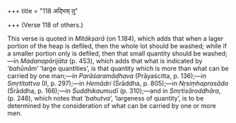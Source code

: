 +++
title = "118 अद्भिस् तु"

+++
(Verse 118 of others.)

This verse is quoted in *Mitākṣarā* (on 1.184), which adds that when a
lager portion of the heap is defiled, then the whole lot should be
washed; while if a smaller portion only is defiled, then that small
quantity should be washed;—in *Madanapārijāta* (p. 453), which adds that
what is indicated by ‘*bahūnām*’ ‘large quantities’, is that quantity
which is more than what can be carried by one man;—in *Parāśaramādhava*
(Prāyaścitta, p. 136);—in *Smṛtitattva* (II, p. 297);—in *Hemādri*
(Śrāddha, p. 805);—in *Nṛsiṃhaprasāda* (Śrāddha, p. 166);—in
*Śuddhikaumudī* (p. 310);—and in *Smṛtisāroddhāra*, (p. 248), which
notes that ‘*bahutva*’, ‘largeness of quantity’, is to be determined by
the consideration of what can be carried by one or more men.


